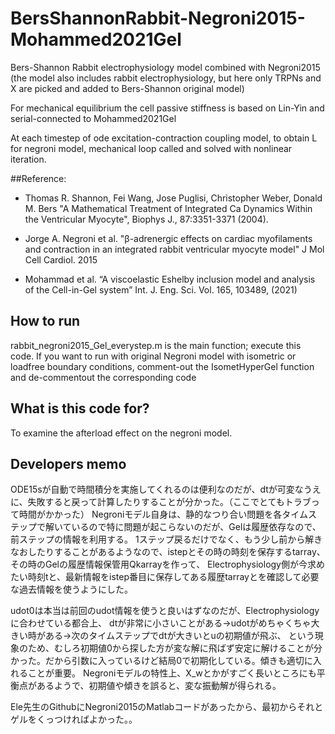 # BersShannonRabbit-Negroni2015-Mohammed2021Gel
Bers-Shannon Rabbit electrophysiology model combined with Negroni2015 (the model also includes rabbit electrophysiology, but here only TRPNs and X are picked and added to Bers-Shannon original model)

For mechanical equilibrium the cell passive stiffness is based on Lin-Yin and serial-connected to Mohammed2021Gel<br>

At each timestep of ode excitation-contraction coupling model, to obtain L for negroni model, mechanical loop called and solved with nonlinear iteration. 

##Reference:
- Thomas R. Shannon, Fei Wang, Jose Puglisi, Christopher Weber, Donald M. Bers
  "A Mathematical Treatment of Integrated Ca Dynamics Within the Ventricular Myocyte",
  Biophys J., 87:3351-3371 (2004).

- Jorge A. Negroni et al.
  "β-adrenergic effects on cardiac myofilaments and contraction in an integrated rabbit ventricular myocyte model"
  J Mol Cell Cardiol. 2015

- Mohammad et al. 
  “A viscoelastic Eshelby inclusion model and analysis of the Cell-in-Gel system” 
  Int. J. Eng. Sci. Vol. 165, 103489, (2021)

## How to run
rabbit_negroni2015_Gel_everystep.m is the main function; execute this code.
If you want to run with original Negroni model with isometric or loadfree boundary conditions, comment-out the IsometHyperGel function and de-commentout the corresponding code 

## What is this code for?
To examine the afterload effect on the negroni model.

## Developers memo
ODE15sが自動で時間積分を実施してくれるのは便利なのだが、dtが可変なうえに、失敗すると戻って計算したりすることが分かった。（ここでとてもトラブって時間がかかった）
Negroniモデル自身は、静的なつり合い問題を各タイムステップで解いているので特に問題が起こらないのだが、Gelは履歴依存なので、前ステップの情報を利用する。
1ステップ戻るだけでなく、もう少し前から解きなおしたりすることがあるようなので、istepとその時の時刻を保存するtarray、その時のGelの履歴情報保管用Qkarrayを作って、
Electrophysiology側が今求めたい時刻tと、最新情報をistep番目に保存してある履歴tarrayとを確認して必要な過去情報を使うようにした。

udot0は本当は前回のudot情報を使うと良いはずなのだが、Electrophysiologyに合わせている都合上、
dtが非常に小さいことがある→udotがめちゃくちゃ大きい時がある→次のタイムステップでdtが大きいとuの初期値が飛ぶ、
という現象のため、むしろ初期値0から探した方が変な解に飛ばず安定に解けることが分かった。だから引数に入っているけど結局0で初期化している。傾きも適切に入れることが重要。
Negroniモデルの特性上、X_wとかがすごく長いところにも平衡点があるようで、初期値や傾きを誤ると、変な振動解が得られる。

Ele先生のGithubにNegroni2015のMatlabコードがあったから、最初からそれとゲルをくっつければよかった。。
